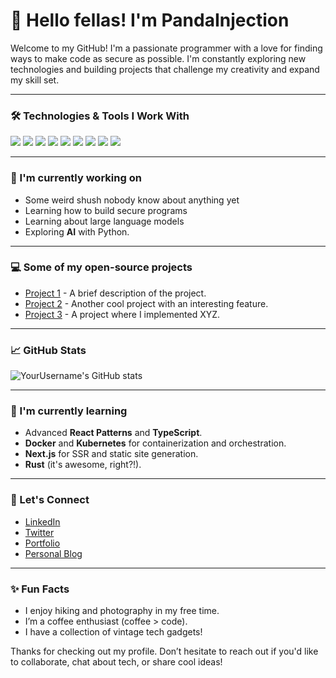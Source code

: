 # 👋 Hello fellas! I'm PandaInjection

Welcome to my GitHub! I'm a passionate programmer with a love for finding ways to make code as secure as possible. I'm constantly exploring new technologies and building projects that challenge my creativity and expand my skill set.

---

### 🛠️ Technologies & Tools I Work With

<p align="left">
  <img src="https://img.shields.io/badge/JavaScript-F7DF1E?style=for-the-badge&logo=javascript&logoColor=white" />
  <img src="https://img.shields.io/badge/React-61DAFB?style=for-the-badge&logo=react&logoColor=black" />
  <img src="https://img.shields.io/badge/Node.js-339933?style=for-the-badge&logo=node.js&logoColor=white" />
  <img src="https://img.shields.io/badge/Express.js-000000?style=for-the-badge&logo=express&logoColor=white" />
  <img src="https://img.shields.io/badge/MongoDB-4DB33D?style=for-the-badge&logo=mongodb&logoColor=white" />
  <img src="https://img.shields.io/badge/HTML5-E34F26?style=for-the-badge&logo=html5&logoColor=white" />
  <img src="https://img.shields.io/badge/CSS3-1572B6?style=for-the-badge&logo=css3&logoColor=white" />
  <img src="https://img.shields.io/badge/Java-007396?style=for-the-badge&logo=java&logoColor=white" />
  <img src="https://img.shields.io/badge/TypeScript-3178C6?style=for-the-badge&logo=typescript&logoColor=white" />
</p>

---

### 🚀 I'm currently working on

- Some weird shush nobody know about anything yet
- Learning how to build secure programs
- Learning about large language models
- Exploring **AI** with Python.

---

### 💻 Some of my open-source projects

- [Project 1](https://github.com/yourusername/project1) - A brief description of the project.
- [Project 2](https://github.com/yourusername/project2) - Another cool project with an interesting feature.
- [Project 3](https://github.com/yourusername/project3) - A project where I implemented XYZ.

---

### 📈 GitHub Stats

![YourUsername's GitHub stats](https://github-readme-stats.vercel.app/api?username=yourusername&show_icons=true&hide_title=true&count_private=true&hide=prs&theme=radical)

---

### 🌱 I'm currently learning

- Advanced **React Patterns** and **TypeScript**.
- **Docker** and **Kubernetes** for containerization and orchestration.
- **Next.js** for SSR and static site generation.
- **Rust** (it's awesome, right?!).

---

### 🤝 Let's Connect

- [LinkedIn](https://www.linkedin.com/in/yourname)
- [Twitter](https://twitter.com/yourusername)
- [Portfolio](https://yourportfolio.com)
- [Personal Blog](https://yourblog.com)

---

### ✨ Fun Facts

- I enjoy hiking and photography in my free time.
- I’m a coffee enthusiast (coffee > code).
- I have a collection of vintage tech gadgets! 

Thanks for checking out my profile. Don’t hesitate to reach out if you'd like to collaborate, chat about tech, or share cool ideas!


